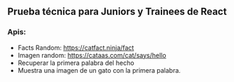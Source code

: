 ## Prueba técnica para Juniors y Trainees de React

### Apis:

- Facts Random: https://catfact.ninja/fact
- Imagen random: https://cataas.com/cat/says/hello
- Recuperar la primera palabra del hecho
- Muestra una imagen de un gato con la primera palabra.
